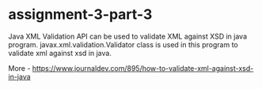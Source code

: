 # assignment-3-part-3


Java XML Validation API can be used to validate XML against XSD in java program. javax.xml.validation.Validator class is used in this program to validate xml against xsd in java.


More - https://www.journaldev.com/895/how-to-validate-xml-against-xsd-in-java
